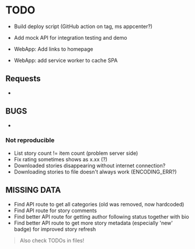 # TODO

- Build deploy script (GitHub action on tag, ms appcenter?)
- Add mock API for integration testing and demo

- WebApp: Add links to homepage
- WebApp: add service worker to cache SPA

## Requests

- 

## BUGS

- 

### Not reproducible

- List story count != item count (problem server side)
- Fix rating sometimes shows as x.xx (?)
- Downloaded stories disappearing without internet connection?
- Downloading stories to file doesn't always work (ENCODING_ERR?)

## MISSING DATA

- Find API route to get all categories (old was removed, now hardcoded)
- Find API route for story comments
- Find better API route for getting author following status together with bio
- Find better API route to get more story metadata (especially 'new' badge) for improved story refresh

> Also check TODOs in files!
